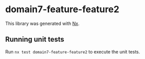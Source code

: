 # domain7-feature-feature2

This library was generated with [Nx](https://nx.dev).

## Running unit tests

Run `nx test domain7-feature-feature2` to execute the unit tests.
